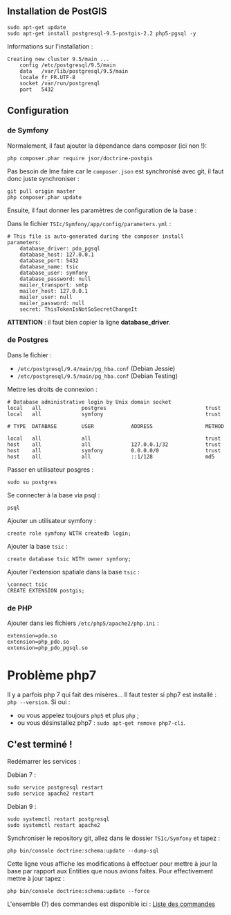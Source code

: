 ## Installation de PostGIS

    sudo apt-get update
    sudo apt-get install postgresql-9.5-postgis-2.2 php5-pgsql -y

Informations sur l'installation :

    Creating new cluster 9.5/main ...
        config /etc/postgresql/9.5/main
        data   /var/lib/postgresql/9.5/main
        locale fr_FR.UTF-8
        socket /var/run/postgresql
        port   5432

## Configuration

### de Symfony

Normalement, il faut ajouter la dépendance dans composer (ici non !):

    php composer.phar require jsor/doctrine-postgis

Pas besoin de lme faire car le `composer.json` est synchronisé avec git, il faut donc juste synchroniser :

    git pull origin master
    php composer.phar update

Ensuite, il faut donner les paramètres de configuration de la base :

Dans le fichier `TSIc/Symfony/app/config/parameters.yml` :

    # This file is auto-generated during the composer install
    parameters:
        database_driver: pdo_pgsql
        database_host: 127.0.0.1
        database_port: 5432
        database_name: tsic
        database_user: symfony
        database_password: null
        mailer_transport: smtp
        mailer_host: 127.0.0.1
        mailer_user: null
        mailer_password: null
        secret: ThisTokenIsNotSoSecretChangeIt

**ATTENTION** : il faut bien copier la ligne **database_driver**.

### de Postgres

Dans le fichier :
* `/etc/postgresql/9.4/main/pg_hba.conf` (Debian Jessie)
* `/etc/postgresql/9.5/main/pg_hba.conf` (Debian Testing)

Mettre les droits de connexion :

    # Database administrative login by Unix domain socket
    local   all             postgres                                trust
    local   all             symfony                                 trust
    
    # TYPE  DATABASE        USER            ADDRESS                 METHOD
    
    local   all             all                                     trust
    host    all             all             127.0.0.1/32            trust
    host    all             symfony         0.0.0.0/0               trust
    host    all             all             ::1/128                 md5

Passer en utilisateur posgres :

    sudo su postgres

Se connecter à la base via psql :

    psql

Ajouter un utilisateur symfony :

    create role symfony WITH createdb login;

Ajouter la base `tsic` :

    create database tsic WITH owner symfony;

Ajouter l'extension spatiale dans la base `tsic` :

    \connect tsic
    CREATE EXTENSION postgis;

### de PHP

Ajouter dans les fichiers `/etc/php5/apache2/php.ini` :

    extension=pdo.so
    extension=php_pdo.so
    extension=php_pdo_pgsql.so

# Problème php7

Il y a parfois php 7 qui fait des misères... Il faut tester si php7 est installé : `php --version`. Si oui :
* ou vous appelez toujours `php5` et plus `php` ;
* ou vous désinstallez php7 : `sudo apt-get remove php7-cli`.

## C'est terminé !

Redémarrer les services :

Debian 7 :

    sudo service postgresql restart
    sudo service apache2 restart

Debian 9 :

    sudo systemctl restart postgresql
    sudo systemctl restart apache2

Synchroniser le repository git, allez dans le dossier `TSIc/Symfony` et tapez :

    php bin/console doctrine:schema:update --dump-sql

Cette ligne vous affiche les modifications à effectuer pour mettre à jour la base par rapport aux Entities que nous avions faites. Pour effectivement mettre à jour tapez :

    php bin/console doctrine:schema:update --force

L'ensemble (?) des commandes est disponible ici : [Liste des commandes](commandes.md)

